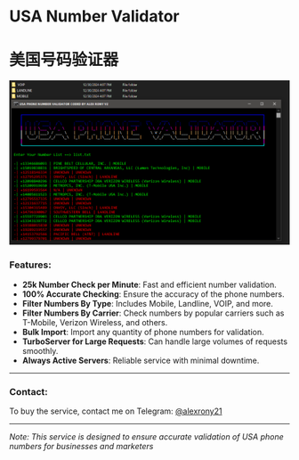 # USA Number Validator
# 美国号码验证器

![image](https://raw.githubusercontent.com/alexrony21/Phone-Number-Validator/refs/heads/main/USA_Phone_Number_Validator.png)

### Features:
- **25k Number Check per Minute**: Fast and efficient number validation.
- **100% Accurate Checking**: Ensure the accuracy of the phone numbers.
- **Filter Numbers By Type**: Includes Mobile, Landline, VOIP, and more.
- **Filter Numbers By Carrier**: Check numbers by popular carriers such as T-Mobile, Verizon Wireless, and others.
- **Bulk Import**: Import any quantity of phone numbers for validation.
- **TurboServer for Large Requests**: Can handle large volumes of requests smoothly.
- **Always Active Servers**: Reliable service with minimal downtime.

---

### Contact:
To buy the service, contact me on Telegram: [@alexrony21](https://t.me/alexrony21)

---

*Note: This service is designed to ensure accurate validation of USA phone numbers for businesses and marketers*
